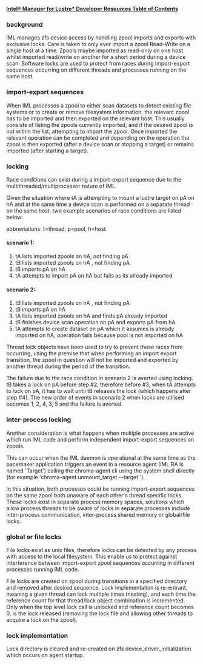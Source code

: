[**Intel® Manager for Lustre\* Developer Resources Table of Contents**](index.md)

### background

IML manages zfs device access by handling zpool imports and exports with exclusive locks.
Care is taken to only ever import a zpool Read-Write on a single host at a time.
Zpools maybe imported as read-only on one host whilst imported read/write on another for a short period during a device scan.
Software locks are used to protect from races during import-export sequences occurring on different threads and processes running on the same host.

### import-export sequences

When IML processes a zpool to either scan datasets to detect existing file systems or to create or remove filesystem information, the relevant zpool has to be imported and then exported on the relevant host.
This usually consists of listing the zpools currently imported, and if the desired zpool is not within the list, attempting to import the zpool. Once imported the relevant operation can be completed and depending on the operation the zpool is then exported (after a device scan or stopping a target) or remains imported (after starting a target).

### locking

Race conditions can exist during a import-export sequence due to the multithreaded/multiprocessor nature of IML. 

Given the situation where tA is attempting to mount a lustre target on pA on hA and at the same time a device scan is performed on a separate thread on the same host, two example scenarios of race conditions are listed below:

abbreviations: t=thread, p=pool, h=host

#### scenario 1:
1. tA lists imported zpools on hA, not finding pA
2. tB lists imported zpools on hA , not finding pA
3. tB imports pA on hA
4. tA attempts to import pA on hA but fails as its already imported

#### scenario 2:
1. tB lists imported zpools on hA , not finding pA
2. tB imports pA on hA
3. tA lists imported zpools on hA and finds pA already imported
4. tB finishes device scan operation on pA and exports pA from hA
5. tA attempts to create dataset on pA which it assumes is already imported on hA, operation fails because pool is not imported on hA 
 
Thread lock objects have been used to try to prevent these races from occurring, using the premise that when performing an import export transition, the zpool in question will not be imported and exported by another thread during the period of the transition.

The failure due to the race condition in scenario 2 is averted using locking. tB takes a lock on pA before step #2, therefore before #3, when tA attempts to lock on pA, it has to wait until tB releases the lock (which happens after step #4). The new order of events in scenario 2 when locks are utilised becomes 1, 2, 4, 3, 5 and the failure is averted.

###  inter-process locking

Another consideration is what happens when multiple processes are active which run IML code and perform independent import-export sequences on zpools.

This can occur when the IML daemon is operational at the same time as the pacemaker application triggers an event in a resource agent (IML RA is named 'Target') calling the chroma-agent cli using the system shell directly (for example 'chroma-agent unmount_target --target <uuid>').

In this situation, both processes could be running import-export sequences on the same zpool both unaware of each other's thread specific locks. These locks exist in separate process memory spaces, solutions which allow process threads to be aware of locks in separate processes include inter-process communication, inter-process shared memory or global/file locks.

### global or file locks

File locks exist as unix files, therefore locks can be detected by any process with access to the local filesystem. This enable us to protect against interference between import-export zpool sequences occurring in different processes running IML code.

File locks are created on zpool during transitions in a specified directory and removed after desired sequence. Lock implementation is re-entrant, meaning a given thread can lock multiple times (nesting), and each time the reference count for that thread/lock object combination is incremented. Only when the top level lock call is unlocked and reference count becomes 0, is the lock released (removing the lock file and allowing other threads to acquire a lock on the zpool).

### lock implementation

Lock directory is cleared and re-created on zfs device_driver_initialization which occurs on agent startup.

